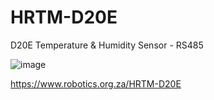 # HRTM-D20E
D20E Temperature &amp; Humidity Sensor - RS485

![image](https://user-images.githubusercontent.com/4562957/126339268-866889e9-441c-4f6e-8ddb-b1e79304d1c7.png)

https://www.robotics.org.za/HRTM-D20E
